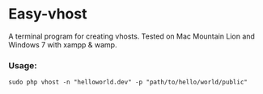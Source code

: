 # Easy-vhost

A terminal program for creating vhosts.
Tested on Mac Mountain Lion and Windows 7 with xampp & wamp.

### Usage:
```
sudo php vhost -n "helloworld.dev" -p "path/to/hello/world/public"
```

